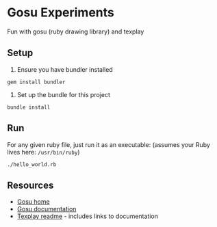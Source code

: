 Gosu Experiments
================

Fun with gosu (ruby drawing library) and texplay

## Setup
1. Ensure you have bundler installed
```
gem install bundler
```

1. Set up the bundle for this project
```
bundle install
```

## Run
For any given ruby file, just run it as an executable:
(assumes your Ruby lives here: `/usr/bin/ruby`)
```
./hello_world.rb
```

## Resources
* [Gosu home](http://www.libgosu.org/)
* [Gosu documentation](http://www.libgosu.org/rdoc/Gosu.html)
* [Texplay readme](https://github.com/banister/texplay) - includes links to documentation
